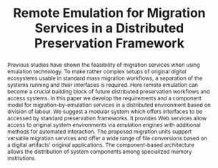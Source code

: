 ---
abstract: 'Previous studies have shown the feasibility of migration services when
  using emulation technology. To make rather complex setups of original digital ecosystems
  usable in standard mass migration workflows, a separation of the systems running
  and their interfaces is required. Here remote emulation can become a crucial building
  block of future distributed preservation workflows and access systems.

  In this paper we develop the requirements and a component model for migration-by-emulation
  services in a distributed environment based on division of labour. We suggest a
  modular system which offers interfaces to be accessed by standard preservation frameworks.
  It provides Web services allow access to original system environments via emulation
  engines with additional methods for automated interaction. The proposed migration
  units support versatile migration services and offer a wide range of file conversions
  based on a digital artifacts'' original applications. The component-based architecture
  allows the distribution of system components among specialized memory institutions.'
creators:
- von Suchodoletz, Dirk
- Valizada, Isgandar
- Rechert, Klaus
date: null
document_url: https://services.phaidra.univie.ac.at/api/object/o:294240/download
grand_parent: iPRES
institutions: []
keywords:
- singapore
- digital preservation
- emulation
- migration
- workflow
- automation
- original environments
- system design
landing_page_url: https://phaidra.univie.ac.at/o:294240
language: eng
layout: publication
license: CC BY-SA 3.0 AT
notes_url: null
parent: iPRES 2011
publication_type: paper
size: 1594693
slides_url: null
source_name: iPRES
stream_url: null
title: Remote Emulation for Migration Services in a Distributed Preservation Framework
year: 2011
---